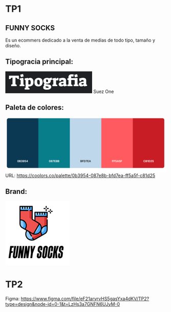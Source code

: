 # TP1
## FUNNY SOCKS
Es un ecommers dedicado a la venta de medias de todo tipo, tamaño y diseño.

## Tipogracia principal:
![Ver tipografia](tipografia.png) Suez One

## Paleta de colores:
![Ver paleta](paletaDeColores.png)
URL: https://coolors.co/palette/0b3954-087e8b-bfd7ea-ff5a5f-c81d25


## Brand:
![Ver logo](LogoSample.jpg)


# TP2

Figma:
https://www.figma.com/file/eF21aryrvHS5gasYxa4dKV/TP2?type=design&node-id=0-1&t=LzHs3a7GNFN6UJyM-0

